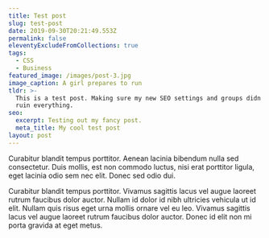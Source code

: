```yaml
---
title: Test post
slug: test-post
date: 2019-09-30T20:21:49.553Z
permalink: false
eleventyExcludeFromCollections: true
tags:
  - CSS
  - Business
featured_image: /images/post-3.jpg
image_caption: A girl prepares to run
tldr: >-
  This is a test post. Making sure my new SEO settings and groups didn't just
  ruin everything.
seo:
  excerpt: Testing out my fancy post.
  meta_title: My cool test post
layout: post
---
```

Curabitur blandit tempus porttitor. Aenean lacinia bibendum nulla sed consectetur. Duis mollis, est non commodo luctus, nisi erat porttitor ligula, eget lacinia odio sem nec elit. Donec sed odio dui.

Curabitur blandit tempus porttitor. Vivamus sagittis lacus vel augue laoreet rutrum faucibus dolor auctor. Nullam id dolor id nibh ultricies vehicula ut id elit. Nullam quis risus eget urna mollis ornare vel eu leo. Vivamus sagittis lacus vel augue laoreet rutrum faucibus dolor auctor. Donec id elit non mi porta gravida at eget metus.
